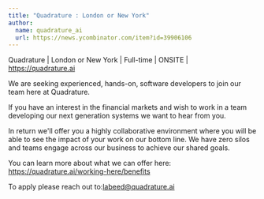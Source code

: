 ```yaml
---
title: "Quadrature : London or New York"
author:
  name: quadrature_ai
  url: https://news.ycombinator.com/item?id=39906106
---
```

Quadrature | London or New York | Full-time | ONSITE | <a href="https:&#x2F;&#x2F;quadrature.ai" rel="nofollow">https:&#x2F;&#x2F;quadrature.ai</a>

We are seeking experienced, hands-on, software developers to join our team here at Quadrature.

If you have an interest in the financial markets and wish to work in a team developing our next generation systems we want to hear from you.

In return we&#x27;ll offer you a highly collaborative environment where you will be able to see the impact of your work on our bottom line. We have zero silos and teams engage across our business to achieve our shared goals.

You can learn more about what we can offer here: <a href="https:&#x2F;&#x2F;quadrature.ai&#x2F;working-here&#x2F;benefits" rel="nofollow">https:&#x2F;&#x2F;quadrature.ai&#x2F;working-here&#x2F;benefits</a>

To apply please reach out to:labeed@quadrature.ai
